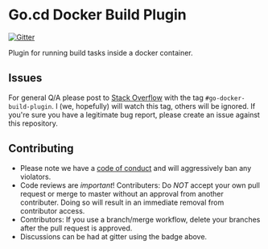 # Go.cd Docker Build Plugin

[![Gitter](https://img.shields.io/gitter/room/nwjs/nw.js.svg)](https://gitter.im/go-docker-build-plugin/Lobby)

Plugin for running build tasks inside a docker container.

## Issues

For general Q/A please post to [Stack Overflow](http://stackoverflow.com/) with the tag `#go-docker-build-plugin`. I
(we, hopefully) will watch this tag, others will be ignored. If you're sure you have a legitimate bug report, please
create an issue against this repository.

## Contributing

* Please note we have a [code of conduct](./code_of_conduct.md) and will aggressively ban any violators.
* Code reviews are *important*! Contributers: Do *NOT* accept your own pull request or merge to master  without an
  approval from another contributer. Doing so will result in an immediate removal from contributor access.
* Contributors: If you use a branch/merge workflow, delete your branches after the pull request is approved.
* Discussions can be had at gitter using the badge above.
